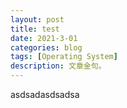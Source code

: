 ```yaml
---
layout: post
title: test
date: 2021-3-01
categories: blog
tags: [Operating System]
description: 文章金句。
---
```

asdsadasdsadsa
